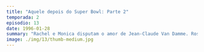 ```yaml
---
title: "Aquele depois do Super Bowl: Parte 2"
temporada: 2
episodio: 13
date: 1996-01-28
summary: "Rachel e Monica disputam o amor de Jean-Claude Van Damme. Ross e Marcel vão passear pela cidade. A segunda parte do episódio."
image: ./img/13/thumb-medium.jpg
---
```

